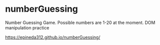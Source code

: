 # numberGuessing
Number Guessing Game. Possible numbers are 1-20 at the moment. DOM manipulation practice

https://epineda312.github.io/numberGuessing/
